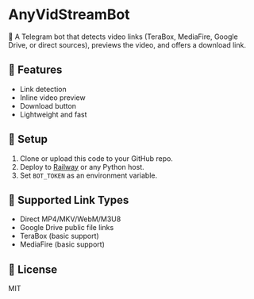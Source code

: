 # AnyVidStreamBot

🎥 A Telegram bot that detects video links (TeraBox, MediaFire, Google Drive, or direct sources), previews the video, and offers a download link.

## 🚀 Features
- Link detection
- Inline video preview
- Download button
- Lightweight and fast

## 🔧 Setup

1. Clone or upload this code to your GitHub repo.
2. Deploy to [Railway](https://railway.app) or any Python host.
3. Set `BOT_TOKEN` as an environment variable.

## 🧪 Supported Link Types
- Direct MP4/MKV/WebM/M3U8
- Google Drive public file links
- TeraBox (basic support)
- MediaFire (basic support)

## 📜 License
MIT
